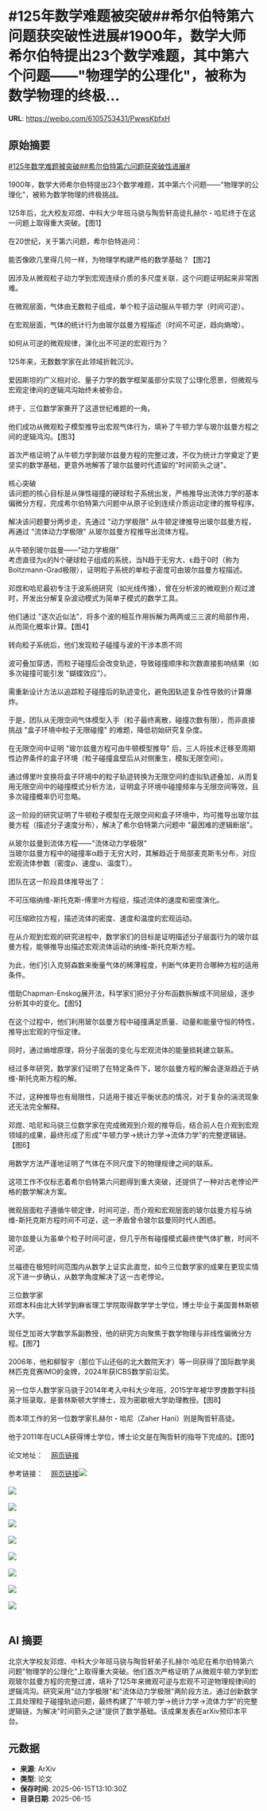 # #125年数学难题被突破##希尔伯特第六问题获突破性进展#1900年，数学大师希尔伯特提出23个数学难题，其中第六个问题——"物理学的公理化"，被称为数学物理的终极...

**URL**: https://weibo.com/6105753431/PwwsKbfxH

## 原始摘要

<a href="https://m.weibo.cn/search?containerid=231522type%3D1%26t%3D10%26q%3D%23125%E5%B9%B4%E6%95%B0%E5%AD%A6%E9%9A%BE%E9%A2%98%E8%A2%AB%E7%AA%81%E7%A0%B4%23&amp;extparam=%23125%E5%B9%B4%E6%95%B0%E5%AD%A6%E9%9A%BE%E9%A2%98%E8%A2%AB%E7%AA%81%E7%A0%B4%23" data-hide=""><span class="surl-text">#125年数学难题被突破#</span></a><a href="https://m.weibo.cn/search?containerid=231522type%3D1%26t%3D10%26q%3D%23%E5%B8%8C%E5%B0%94%E4%BC%AF%E7%89%B9%E7%AC%AC%E5%85%AD%E9%97%AE%E9%A2%98%E8%8E%B7%E7%AA%81%E7%A0%B4%E6%80%A7%E8%BF%9B%E5%B1%95%23&amp;extparam=%23%E5%B8%8C%E5%B0%94%E4%BC%AF%E7%89%B9%E7%AC%AC%E5%85%AD%E9%97%AE%E9%A2%98%E8%8E%B7%E7%AA%81%E7%A0%B4%E6%80%A7%E8%BF%9B%E5%B1%95%23" data-hide=""><span class="surl-text">#希尔伯特第六问题获突破性进展#</span></a><br><br>1900年，数学大师希尔伯特提出23个数学难题，其中第六个问题——"物理学的公理化"，被称为数学物理的终极挑战。<br><br>125年后，北大校友邓煜、中科大少年班马骁与陶哲轩高徒扎赫尔・哈尼终于在这一问题上取得重大突破。【图1】<br><br>在20世纪，关于第六问题，希尔伯特追问：<br><br>能否像欧几里得几何一样，为物理学构建严格的数学基础？【图2】<br><br>因涉及从微观粒子动力学到宏观连续介质的多尺度关联，这个问题证明起来非常困难。<br><br>在微观层面，气体由无数粒子组成，单个粒子运动服从牛顿力学（时间可逆）。<br><br>在宏观层面，气体的统计行为由玻尔兹曼方程描述（时间不可逆，趋向熵增）。<br><br>如何从可逆的微观规律，演化出不可逆的宏观行为？<br><br>125年来，无数数学家在此领域折戟沉沙。<br><br>爱因斯坦的广义相对论、量子力学的数学框架虽部分实现了公理化愿景，但微观与宏观定律间的逻辑鸿沟始终未被弥合。<br><br>终于，三位数学家撕开了这道世纪难题的一角。<br><br>他们成功从微观粒子模型推导出宏观气体行为，填补了牛顿力学与玻尔兹曼方程之间的逻辑鸿沟。【图3】<br><br>首次严格证明了从牛顿力学到玻尔兹曼方程的完整过渡，不仅为统计力学奠定了更坚实的数学基础，更意外地解答了玻尔兹曼时代遗留的"时间箭头之谜"。<br><br>核心突破  <br>该问题的核心目标是从弹性碰撞的硬球粒子系统出发，严格推导出流体力学的基本偏微分方程，完成希尔伯特第六问题中从原子论到连续介质运动定律的推导程序。<br><br>解决该问题要分两步走，先通过 "动力学极限" 从牛顿定律推导出玻尔兹曼方程，再通过 "流体动力学极限" 从玻尔兹曼方程推导出流体方程。<br><br>从牛顿到玻尔兹曼——"动力学极限"  <br>考虑直径为ε的N个硬球粒子组成的系统，当N趋于无穷大、ε趋于0时（称为Boltzmann-Grad极限），证明粒子系统的单粒子密度可由玻尔兹曼方程描述。<br><br>邓煜和哈尼最初专注于波系统研究（如光线传播），曾在分析波的微观到介观过渡时，开发出分解复杂波动模式为简单子模式的数学工具。<br><br>他们通过 "逐次近似法"，将多个波的相互作用拆解为两两或三三波的局部作用，从而简化概率计算。【图4】<br><br>转向粒子系统后，他们发现粒子碰撞与波的干涉本质不同<br><br>波可叠加穿透，而粒子碰撞后会改变轨迹，导致碰撞顺序和次数直接影响结果（如多次碰撞可能引发 "蝴蝶效应"）。<br><br>需重新设计方法以追踪粒子碰撞后的轨迹变化，避免因轨迹复杂性导致的计算爆炸。<br><br>于是，团队从无限空间气体模型入手（粒子最终离散，碰撞次数有限），而非直接挑战 "盒子环境中粒子无限碰撞" 的难题，降低初始研究复杂度。<br><br>在无限空间中证明 "玻尔兹曼方程可由牛顿模型推导" 后，三人将技术迁移至周期性边界条件的盒子环境（粒子碰撞盒壁后从对侧重生，模拟无限空间）。<br><br>通过傅里叶变换将盒子环境中的粒子轨迹转换为无限空间的虚拟轨迹叠加，从而复用无限空间中的碰撞模式分析方法，证明盒子环境中碰撞频率与无限空间等效，且多次碰撞概率仍可忽略。<br><br>这一阶段的研究证明了牛顿粒子模型在无限空间和盒子环境中，均可推导出玻尔兹曼方程（描述分子速度分布），解决了希尔伯特第六问题中 "最困难的逻辑断层"。<br><br>从玻尔兹曼到流体方程——"流体动力学极限"  <br>当玻尔兹曼方程中的碰撞率α趋于无穷大时，其解趋近于局部麦克斯韦分布，对应宏观流体参数（密度ρ、速度u、温度T）。<br><br>团队在这一阶段具体推导出了：<br><br>不可压缩纳维-斯托克斯-傅里叶方程组，描述流体的速度和密度演化。<br><br>可压缩欧拉方程，描述流体的密度、速度和温度的宏观运动。<br><br>在从介观到宏观的研究进程中，数学家们的目标是证明描述分子层面行为的玻尔兹曼方程，能够推导出描述宏观流体运动的纳维-斯托克斯方程。<br><br>为此，他们引入克努森数来衡量气体的稀薄程度，判断气体更符合哪种方程的适用条件。<br><br>借助Chapman-Enskog展开法，科学家们把分子分布函数拆解成不同层级，逐步分析其中的变化。【图5】<br><br>在这个过程中，他们利用玻尔兹曼方程中碰撞满足质量、动量和能量守恒的特性，推导出宏观的守恒定律。<br><br>同时，通过熵增原理，将分子层面的变化与宏观流体的能量损耗建立联系。<br><br>经过多年研究，数学家们证明了在特定条件下，玻尔兹曼方程的解会逐渐趋近于纳维-斯托克斯方程的解。<br><br>不过，这种推导也有局限性，只适用于接近平衡状态的情况，对于复杂的湍流现象还无法完全解释。<br><br>邓煜、哈尼和马骁三位数学家在完成微观到介观的推导后，结合前人在介观到宏观领域的成果，最终形成了形成"牛顿力学→统计力学→流体力学"的完整逻辑链。【图6】<br><br>用数学方法严谨地证明了气体在不同尺度下的物理规律之间的联系。<br><br>这项工作不仅标志着希尔伯特第六问题得到重大突破，还提供了一种对古老悖论严格的数学解决方案。<br><br>微观层面粒子遵循牛顿定律，时间可逆，而介观和宏观层面的玻尔兹曼方程与纳维-斯托克斯方程时间不可逆，这一矛盾曾令玻尔兹曼同时代人困惑。<br><br>玻尔兹曼认为虽单个粒子时间可逆，但几乎所有碰撞模式最终使气体扩散，时间不可逆。<br><br>兰福德在极短时间范围内从数学上证实此直觉，如今三位数学家的成果在更现实情况下进一步确认，从数学角度解决了这一古老悖论。<br><br>三位数学家  <br>邓煜本科由北大转学到麻省理工学院取得数学学士学位，博士毕业于美国普林斯顿大学。<br><br>现任芝加哥大学数学系副教授，他的研究方向聚焦于数学物理与非线性偏微分方程。【图7】<br><br>2006年，他和柳智宇（那位下山还俗的北大数院天才）等一同获得了国际数学奥林匹克竞赛IMO的金牌，2024年获ICBS数学前沿奖。<br><br>另一位华人数学家马骁于2014年考入中科大少年班，2015学年被华罗庚数学科技英才班录取，是普林斯顿大学博士，现为密歇根大学助理教授。【图8】<br><br>而本项工作的另一位数学家扎赫尔・哈尼（Zaher Hani）则是陶哲轩高徒。<br><br>他于2011年在UCLA获得博士学位，博士论文是在陶哲轩的指导下完成的。【图9】<br><br>论文地址：<a href="https://weibo.cn/sinaurl?u=https%3A%2F%2Farxiv.org%2Fabs%2F2503.01800" data-hide=""><span class="url-icon"><img style="width: 1rem;height: 1rem" src="https://h5.sinaimg.cn/upload/2015/09/25/3/timeline_card_small_web_default.png" referrerpolicy="no-referrer"></span><span class="surl-text">网页链接</span></a><br><br>参考链接：<a href="https://weibo.cn/sinaurl?u=https%3A%2F%2Fwww.quantamagazine.org%2Fepic-effort-to-ground-physics-in-math-opens-up-the-secrets-of-time-20250611%2F" data-hide=""><span class="url-icon"><img style="width: 1rem;height: 1rem" src="https://h5.sinaimg.cn/upload/2015/09/25/3/timeline_card_small_web_default.png" referrerpolicy="no-referrer"></span><span class="surl-text">网页链接</span></a><img style="" src="https://tvax4.sinaimg.cn/large/006Fd7o3ly1i2f28zet4qj314u0ds43z.jpg" referrerpolicy="no-referrer"><br><br><img style="" src="https://tvax1.sinaimg.cn/large/006Fd7o3ly1i2f28zk15jj30v40scamd.jpg" referrerpolicy="no-referrer"><br><br><img style="" src="https://tvax4.sinaimg.cn/large/006Fd7o3ly1i2f28zcladj311m090myy.jpg" referrerpolicy="no-referrer"><br><br><img style="" src="https://tvax1.sinaimg.cn/large/006Fd7o3ly1i2f28za37qj304o07iq36.jpg" referrerpolicy="no-referrer"><br><br><img style="" src="https://tvax3.sinaimg.cn/large/006Fd7o3ly1i2f28zcwfij30n606ujs7.jpg" referrerpolicy="no-referrer"><br><br><img style="" src="https://tvax1.sinaimg.cn/large/006Fd7o3ly1i2f28zf01oj30o208amzj.jpg" referrerpolicy="no-referrer"><br><br><img style="" src="https://tvax1.sinaimg.cn/large/006Fd7o3ly1i2f2b0yqvej30e40ectbc.jpg" referrerpolicy="no-referrer"><br><br><img style="" src="https://tvax1.sinaimg.cn/large/006Fd7o3ly1i2f2b49lxsj30sm125au8.jpg" referrerpolicy="no-referrer"><br><br><img style="" src="https://tvax3.sinaimg.cn/large/006Fd7o3ly1i2f2909i61j31nm16a1kx.jpg" referrerpolicy="no-referrer"><br><br>

## AI 摘要

北京大学校友邓煜、中科大少年班马骁与陶哲轩弟子扎赫尔·哈尼在希尔伯特第六问题"物理学的公理化"上取得重大突破。他们首次严格证明了从微观牛顿力学到宏观玻尔兹曼方程的完整过渡，填补了125年来微观可逆与宏观不可逆物理规律间的逻辑鸿沟。研究采用"动力学极限"和"流体动力学极限"两阶段方法，通过创新数学工具处理粒子碰撞轨迹问题，最终构建了"牛顿力学→统计力学→流体力学"的完整逻辑链，为解决"时间箭头之谜"提供了数学基础。该成果发表在arXiv预印本平台。

## 元数据

- **来源**: ArXiv
- **类型**: 论文
- **保存时间**: 2025-06-15T13:10:30Z
- **目录日期**: 2025-06-15
